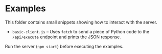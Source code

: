 # Examples

This folder contains small snippets showing how to interact with the server.

- `basic-client.js` – Uses `fetch` to send a piece of Python code to the
  `/api/execute` endpoint and prints the JSON response.

Run the server (`npm start`) before executing the examples.
